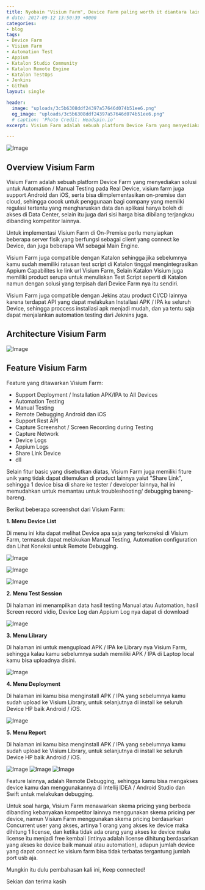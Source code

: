 ```yaml
---
title: Nyobain "Visium Farm", Device Farm paling worth it diantara lainnya, Bisa On-Prem juga!
# date: 2017-09-12 13:50:39 +0000
categories:
- blog
tags:
- Device Farm
- Visium Farm
- Automation Test
- Appium
- Katalon Studio Community
- Katalon Remote Engine
- Katalon TestOps
- Jenkins
- Github
layout: single

header:
  image: "uploads/3c5b6308ddf24397a57646d074b51ee6.png"
  og_image: "uploads/3c5b6308ddf24397a57646d074b51ee6.png"
  # caption: 'Photo Credit: Headspin.io'
excerpt: Visium Farm adalah sebuah platform Device Farm yang menyediakan solusi untuk Automation / Manual Testing pada Real Device, bisa diimplementasikan on-premise dan cloud, support Android dan iOS juga dengan harga terjangkau dibanding kompetitor lainnya!

---
```


![Image](http://res.cloudinary.com/dr15yjl8w/image/upload/v1701935757/public/eoxdqhcargqeeecycoor.png)

## **Overview Visium Farm**

Visium Farm adalah sebuah platform Device Farm yang menyediakan solusi untuk Automation / Manual Testing pada Real Device, visium farm juga support Android dan iOS, serta bisa diimplementasikan on-premise dan cloud,  sehingga cocok untuk penggunaan bagi company yang memilki regulasi tertentu yang mengharuskan data dan aplikasi hanya boleh di akses di Data Center, selain itu juga dari sisi harga bisa dibilang terjangkau dibanding kompetitor lainnya.

Untuk implementasi Visium Farm di On-Premise perlu menyiapkan beberapa server fisik yang berfungsi sebagai client yang connect ke Device, dan juga beberapa VM sebagai Main Engine.

Visium Farm juga compatible dengan Katalon sehingga jika sebelumnya kamu sudah memiliki ratusan test script di Katalon tinggal mengintegrasikan Appium Capabilites ke link url Visium Farm, Selain Katalon Visium juga memiliki product serupa untuk menuliskan Test Script seperti di Katalon namun dengan solusi yang terpisah dari Device Farm nya itu sendiri.

Visium Farm juga compatible dengan Jekins atau product CI/CD lainnya karena terdapat API yang dapat melakukan Installasi APK / IPA ke seluruh Device, sehingga proccess installasi apk menjadi mudah, dan ya tentu saja dapat menjalankan automation testing dari Jeknins juga.

## **Architecture Visium Farm**

![Image](http://res.cloudinary.com/dr15yjl8w/image/upload/v1701936093/public/wemcuzyzddlmbowfvctt.png)


## **Feature Visium Farm**

Feature yang ditawarkan Visium Farm:
- Support Deployment / Installation APK/IPA to All Devices
- Automation Testing
- Manual Testing
- Remote Debugging Android dan iOS
- Support Rest API
- Capture Screenshot / Screen Recording during Testing
- Capture Network
- Device Logs
- Appium Logs
- Share Link Device
- dll

Selain fitur basic yang disebutkan diatas, Visium Farm juga memiliki fiture unik yang tidak dapat ditemukan di product lainnya yaiut "Share Link", sehingga 1 device bisa di share ke tester / developer lainnya, hal ini memudahkan untuk memantau untuk troubleshooting/ debugging bareng-bareng.


Berikut beberapa screenshot dari Visium Farm:

**1. Menu Device List**

Di menu ini kita dapat melihat Device apa saja yang terkoneksi di Visium Farm, termasuk dapat melakukan Manual Testing, Automation configuration dan Lihat Koneksi untuk Remote Debugging.

![Image](http://res.cloudinary.com/dr15yjl8w/image/upload/v1701936702/public/c5nyxcdnuvk7czijnvpc.png)

![Image](http://res.cloudinary.com/dr15yjl8w/image/upload/v1701937515/public/sqwhmpafmtf14dflicau.png)

![Image](http://res.cloudinary.com/dr15yjl8w/image/upload/v1701937533/public/lu3iawfq7bx45dwpi4uv.png)


**2. Menu Test Session**

Di halaman ini menampilkan data hasil testing Manual atau Automation, hasil Screen record vidio, Device Log dan Appium Log nya dapat di download

![Image](http://res.cloudinary.com/dr15yjl8w/image/upload/v1701936788/public/glrpunk4szz8g8vhcakb.png)

**3. Menu Library**

Di halaman ini untuk mengupload APK / IPA ke Library nya Visium Farm, sehingga kalau kamu sebelumnya sudah memiliki APK / IPA di Laptop local kamu bisa uploadnya disini.

![Image](http://res.cloudinary.com/dr15yjl8w/image/upload/v1701937001/public/nt9ddrvsg2rstixaa7xw.png)

**4. Menu Deployment**

Di halaman ini kamu bisa menginstall APK / IPA yang sebelumnya kamu sudah upload ke Visium Library, untuk selanjutnya di install ke seluruh Device HP baik Android / iOS.

![Image](http://res.cloudinary.com/dr15yjl8w/image/upload/v1701937119/public/ho3lenqvjv9uo2wo59gr.png)

**5. Menu Report**

Di halaman ini kamu bisa menginstall APK / IPA yang sebelumnya kamu sudah upload ke Visium Library, untuk selanjutnya di install ke seluruh Device HP baik Android / iOS.

![Image](http://res.cloudinary.com/dr15yjl8w/image/upload/v1701937280/public/n9noh0eycditbfiztavv.png)
![Image](http://res.cloudinary.com/dr15yjl8w/image/upload/v1701937298/public/gvqzdifhgdgj1dbec2sj.png)
![Image](http://res.cloudinary.com/dr15yjl8w/image/upload/v1701937308/public/b6tioj7nfkynyp1mp7oh.png)

Feature lainnya, adalah Remote Debugging, sehingga kamu bisa mengakses device kamu dan menggunakannya di Intellij IDEA / Android Studio dan Swift untuk melakukan debugging.

Untuk soal harga, Visium Farm menawarkan skema pricing yang berbeda dibanding kebanyakan kompetitor lainnya menggunakan skema pricing per device, namun Visium Farm menggunakan skema pricing berdasarkan Concurrent user yang akses, artinya 1 orang yang akses ke device maka dihitung 1 license, dan ketika tidak ada orang yang akses ke device maka license itu menjadi free kembali (intinya adalah license dihitung berdasarkan yang akses ke device baik manual atau automation), adapun jumlah device yang dapat connect ke visium farm bisa tidak terbatas tergantung jumlah port usb aja.

Mungkin itu dulu pembahasan kali ini, Keep connected!

Sekian dan terima kasih